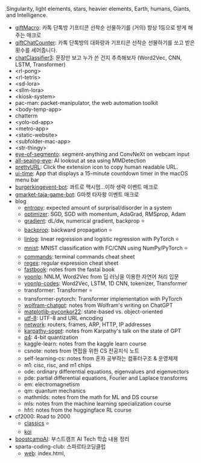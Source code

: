 Singularity, light elements, stars, heavier elements, Earth, humans, Giants, and Intelligence. 
- [giftMacro](https://github.com/star-bits/giftMacro): 카톡 단톡방 기프티콘 선착순 선물하기를 (거의) 항상 1등으로 받게 해주는 매크로
- [giftChatCounter](https://github.com/star-bits/giftChatCounter): 카톡 단톡방의 대화량과 기프티콘 선착순 선물하기를 쏘고 받은 횟수를 세어줍니다.
- [chatClassifier3](https://github.com/star-bits/chatClassifier3): 문장만 보고 누가 쓴 건지 추측해보자 (Word2Vec, CNN, LSTM, Transformer)
- \<rl-pong>
- \<rl-tetris>
- \<sd-lora>
- \<sllm-lora>
- \<kiosk-system>
- pac-man: packet-manipulator, the web automation toolkit
- \<body-temp-app>
- chatterm
- \<yolo-od-app>
- \<metro-app>
- \<static-website>
- \<subfolder-mac-app>
- \<str-thingy>
- [eye-of-segmento](https://github.com/star-bits/eye-of-segmento): segment-anything and ConvNeXt on webcam input
- [all-seaing-eye](https://github.com/star-bits/all-seaing-eye): AI lookout at sea using MMDetection
- [prettyURL](https://github.com/star-bits/prettyURL): Click the extension icon to copy human readable URL.
- [ui-time](https://github.com/star-bits/ui-time): App that displays a 15-minute countdown timer in the macOS menu bar
- [burgerkingevent-bot](https://github.com/star-bits/burgerkingevent-bot): 콰트로 맥시멈...이하 생략 이벤트 매크로
- [gmarket-taja-game-bot](https://github.com/star-bits/gmarket-taja-game-bot): G마켓 타자왕 이벤트 매크로
- blog
  - [entropy](https://github.com/star-bits/blog/blob/main/entropy.md): expected amount of surprisal/disorder in a system 
  - [optimizer](https://github.com/star-bits/blog/blob/main/optimizer.md): SGD, SGD with momentum, AdaGrad, RMSprop, Adam
  - [gradient](https://github.com/star-bits/blog/blob/main/gradient.md): dL/dw, numerical gradient, backprop ⭐
  - [backprop](https://github.com/star-bits/blog/blob/main/backprop.md): backward propagation ⭐
  - [linlog](https://github.com/star-bits/blog/blob/main/linlog.ipynb): linear regression and logistic regression with PyTorch ⭐
  - [mnist](https://github.com/star-bits/blog/blob/main/mnist.ipynb): MNIST classification with FC/CNN using NumPy/PyTorch ⭐
  - [commands](https://github.com/star-bits/blog/blob/main/commands.md): terminal commands cheat sheet 
  - [regex](https://github.com/star-bits/blog/blob/main/regex.md): regular expression cheat sheet
  - [fastbook](https://github.com/star-bits/blog/blob/main/fastbook.md): notes from the fastai book
  - [yoonlp](https://github.com/star-bits/blog/blob/main/yoonlp.md): NNLM, Word2Vec from 딥 러닝을 이용한 자연어 처리 입문
  - [yoonlp-codes](https://github.com/star-bits/blog/blob/main/yoonlp-codes.ipynb): Word2Vec, LSTM, 1D CNN, tokenizer, Transformer
  - transformer: Transformer ⭐
  - transformer-pytorch: Transformer implementation with PyTorch
  - [wolfram-chatgpt](https://github.com/star-bits/blog/blob/main/wolfram-chatgpt.md): notes from Wolfram's writing on ChatGPT
  - [matplotlib-pyconkor22](https://github.com/star-bits/blog/blob/main/matplotlib-pyconkor22.ipynb): state-based vs. object-oriented
  - [utf-8](https://github.com/star-bits/blog/blob/main/utf-8.md): UTF-8 and URL encoding
  - [network](https://github.com/star-bits/blog/blob/main/network.md): routers, frames, ARP, HTTP, IP addresses
  - [karpathy-sogpt](https://github.com/star-bits/blog/blob/main/karpathy-sogpt.md): notes from Karpathy's talk on the state of GPT
  - [q4](https://github.com/star-bits/blog/blob/main/q4.md): 4-bit quantization
  - kaggle-learn: notes from the kaggle learn course
  - csnote: notes from 면접을 위한 CS 전공지식 노트
  - self-learning-cs: notes from 혼자 공부하는 컴퓨터구조 & 운영체제
  - m1: cisc, risc, and m1 chips
  - ode: ordinary differential equations, eigenvalues and eigenvectors
  - pde: partial differential equations, Fourier and Laplace transforms
  - em: electromagnetism
  - qm: quantum mechanics
  - mathmlds: notes from the math for ML and DS course
  - mls: notes from the machine learning specialization course
  - hfrl: notes from the huggingface RL course
- cf2000: Road to 2000
  - [classics](https://github.com/star-bits/cf2000/blob/main/classics.ipynb) ⭐
  - [koi](https://github.com/star-bits/cf2000/blob/main/koi.ipynb)
- [boostcampAI](https://github.com/star-bits/boostcampAI): 부스트캠프 AI Tech 학습 내용 정리
- sparta-coding-club: 스파르타코딩클럽
  - [web](https://github.com/star-bits/sparta-coding-club-web): index.html, <style>, <script>, app.py, Flask, MongoDB, GET, POST, bs4, AWS
  - [app](https://github.com/star-bits/sparta-coding-club-app)
- [kichATwear](https://github.com/star-bits/kichATwear): A Wear OS watch face inspired by linux terminal aesthetics.
- [sort-into-subfolders](https://github.com/star-bits/sort-into-subfolders): Sort files by date created, date modified, content created (EXIF)
- Quickstart guide for running...
  - [llama.cpp](https://github.com/star-bits/llama.cpp), [llama.ggmlv3.cpp](https://github.com/star-bits/llama.ggmlv3.cpp), [whisper.cpp](https://github.com/star-bits/whisper.cpp), [Whisper-WebUI](https://github.com/star-bits/Whisper-WebUI), [pdfGPT](https://github.com/star-bits/pdfGPT), [ThreeBodyBot](https://github.com/star-bits/ThreeBodyBot)
